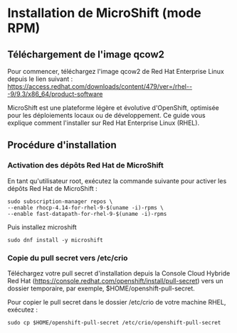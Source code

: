 # Installation de MicroShift (mode RPM)

## Téléchargement de l'image qcow2

Pour commencer, téléchargez l'image qcow2 de Red Hat Enterprise Linux depuis le lien suivant : 
https://access.redhat.com/downloads/content/479/ver=/rhel---9/9.3/x86_64/product-software


MicroShift est une plateforme légère et évolutive d'OpenShift, optimisée pour les déploiements locaux ou de développement. Ce guide vous explique comment l'installer sur Red Hat Enterprise Linux (RHEL).

## Procédure d'installation

### Activation des dépôts Red Hat de MicroShift
En tant qu'utilisateur root, exécutez la commande suivante pour activer les dépôts Red Hat de MicroShift :

```shell
sudo subscription-manager repos \
--enable rhocp-4.14-for-rhel-9-$(uname -i)-rpms \
--enable fast-datapath-for-rhel-9-$(uname -i)-rpms
```
Puis installez microshift

```shell
sudo dnf install -y microshift
```

###  Copie du pull secret vers /etc/crio

Téléchargez votre pull secret d'installation depuis la Console Cloud Hybride Red Hat (https://console.redhat.com/openshift/install/pull-secret) vers un dossier temporaire, par exemple, $HOME/openshift-pull-secret. 

Pour copier le pull secret dans le dossier /etc/crio de votre machine RHEL, exécutez :

```shell
sudo cp $HOME/openshift-pull-secret /etc/crio/openshift-pull-secret
```



